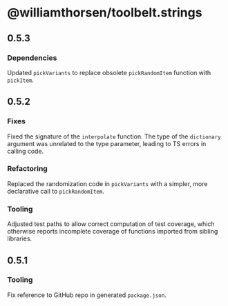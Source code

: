 # @williamthorsen/toolbelt.strings

## 0.5.3

### Dependencies

Updated `pickVariants` to replace obsolete `pickRandomItem` function with `pickItem`.

## 0.5.2

### Fixes

Fixed the signature of the `interpolate` function. The type of the `dictionary` argument was unrelated to the type
parameter, leading to TS errors in calling code.

### Refactoring

Replaced the randomization code in `pickVariants` with a simpler, more declarative call to `pickRandomItem`.

### Tooling

Adjusted test paths to allow correct computation of test coverage, which otherwise reports incomplete coverage of
functions imported from sibling libraries.

## 0.5.1

### Tooling

Fix reference to GitHub repo in generated `package.json`.
